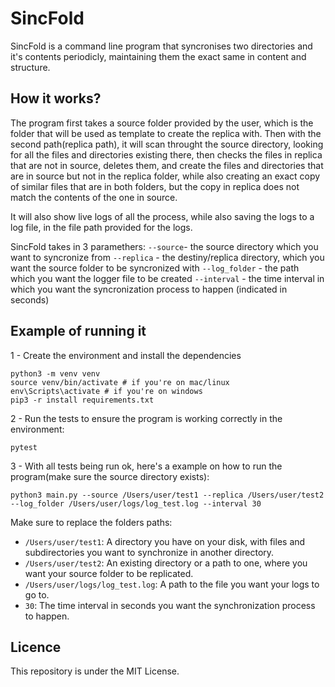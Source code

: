 # SincFold

SincFold is a command line program that syncronises two directories and it's contents periodicly, maintaining them the exact same in content and structure.

## How it works?

The program first takes a source folder provided by the user, which is the folder that will be used as template to create the replica with.
Then with the second path(replica path), it will scan throught the source directory, looking for all the files and directories existing there, then checks the
files in replica that are not in source, deletes them, and create the files and directories that are in source but not in the replica folder, while also
creating an exact copy of similar files that are in both folders, but the copy in replica does not match the contents of the one in source.

It will also show live logs of all the process, while also saving the logs to a log file, in the file path provided for the logs.

SincFold takes in 3 paramethers:
``` --source ```- the source directory which you want to syncronize from
``` --replica ``` - the destiny/replica directory, which you want the source folder to be syncronized with
``` --log_folder ``` - the path which you want the logger file to be created
``` --interval ``` - the time interval in which you want the syncronization process to happen (indicated in seconds)

## Example of running it

1 - Create the environment and install the dependencies

```
python3 -m venv venv
source venv/bin/activate # if you're on mac/linux
env\Scripts\activate # if you're on windows
pip3 -r install requirements.txt
```

2 - Run the tests to ensure the program is working correctly in the environment:

```
pytest
```

3 - With all tests being run ok, here's a example on how to run the program(make sure the source directory exists):
```
python3 main.py --source /Users/user/test1 --replica /Users/user/test2 --log_folder /Users/user/logs/log_test.log --interval 30
```

Make sure to replace the folders paths:

- `/Users/user/test1`: A directory you have on your disk, with files and subdirectories you want to synchronize in another directory.
- `/Users/user/test2`: An existing directory or a path to one, where you want your source folder to be replicated.
- `/Users/user/logs/log_test.log`: A path to the file you want your logs to go to.
- `30`: The time interval in seconds you want the synchronization process to happen.


## Licence

This repository is under the MIT License.